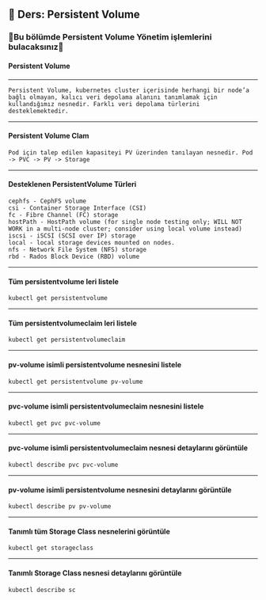 ## 🧑 Ders: Persistent Volume

### 📗Bu bölümde Persistent Volume Yönetim işlemlerini bulacaksınız📗

#### Persistent Volume
***
```
Persistent Volume, kubernetes cluster içerisinde herhangi bir node’a bağlı olmayan, kalıcı veri depolama alanını tanımlamak için 
kullandığımız nesnedir. Farklı veri depolama türlerini desteklemektedir.
```
***
#### Persistent Volume Clam
```
Pod için talep edilen kapasiteyi PV üzerinden tanılayan nesnedir. Pod -> PVC -> PV -> Storage
```
***
#### Desteklenen PersistentVolume Türleri
```
cephfs - CephFS volume
csi - Container Storage Interface (CSI)
fc - Fibre Channel (FC) storage
hostPath - HostPath volume (for single node testing only; WILL NOT WORK in a multi-node cluster; consider using local volume instead)
iscsi - iSCSI (SCSI over IP) storage
local - local storage devices mounted on nodes.
nfs - Network File System (NFS) storage
rbd - Rados Block Device (RBD) volume

```
***
#### Tüm persistentvolume leri listele
```
kubectl get persistentvolume

```
***
#### Tüm persistentvolumeclaim leri listele
```
kubectl get persistentvolumeclaim

```
***
#### pv-volume isimli persistentvolume nesnesini listele
```
kubectl get persistentvolume pv-volume

```
***
#### pvc-volume isimli persistentvolumeclaim nesnesini listele
```
kubectl get pvc pvc-volume

```
***
#### pvc-volume isimli persistentvolumeclaim nesnesi detaylarını görüntüle
```
kubectl describe pvc pvc-volume

```
***
#### pv-volume isimli persistentvolume nesnesini detaylarını görüntüle
```
kubectl describe pv pv-volume

```
***
#### Tanımlı tüm Storage Class nesnelerini görüntüle
```
kubectl get storageclass
```
***
#### Tanımlı Storage Class nesnesi detaylarını görüntüle
```
kubectl describe sc
```
